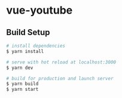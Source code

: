# vue-youtube

## Build Setup

```bash
# install dependencies
$ yarn install

# serve with hot reload at localhost:3000
$ yarn dev

# build for production and launch server
$ yarn build
$ yarn start
